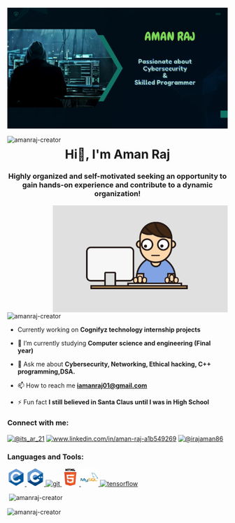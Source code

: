   ![logo](https://github.com/amanraj-creator/amanraj-creator/blob/main/canva.jpg.png)
   <p><img align="left" src="https://github-readme-stats.vercel.app/api/top-langs?username=amanraj-creator&show_icons=true&locale=en&layout=compact" alt="amanraj-creator" /></p><h1 align="center">Hi👋, I'm Aman Raj</h1>
<h3 align="center">Highly organized and self-motivated seeking an opportunity to gain hands-on experience and contribute to a dynamic organization!</h3>

<img align="right" alt="coding" width="400" src="https://raw.githubusercontent.com/akndmr/akndmr/main/coding.gif">

<p align="left"> <img src="https://komarev.com/ghpvc/?username=amanraj-creator&label=Profile%20views&color=0e75b6&style=flat" alt="amanraj-creator" /> </p>

- Currently working on **Cognifyz technology internship projects**

- 🌱 I’m currently studying **Computer science and engineering (Final year)**

- 💬 Ask me about **Cybersecurity, Networking, Ethical hacking, C++ programming,DSA.**

- 📫 How to reach me **iamanraj01@gmail.com**

- ⚡ Fun fact **I still believed in Santa Claus until I was in High School**

<h3 align="left">Connect with me:</h3>
<p align="left">
<a href="https://twitter.com/@its_ar_21" target="blank"><img align="center" src="https://raw.githubusercontent.com/rahuldkjain/github-profile-readme-generator/master/src/images/icons/Social/twitter.svg" alt="@its_ar_21" height="30" width="40" /></a>
<a href="https://linkedin.com/in/www.linkedin.com/in/aman-raj-a1b549269" target="blank"><img align="center" src="https://raw.githubusercontent.com/rahuldkjain/github-profile-readme-generator/master/src/images/icons/Social/linked-in-alt.svg" alt="www.linkedin.com/in/aman-raj-a1b549269" height="30" width="40" /></a>
<a href="https://www.hackerrank.com/@irajaman86" target="blank"><img align="center" src="https://raw.githubusercontent.com/rahuldkjain/github-profile-readme-generator/master/src/images/icons/Social/hackerrank.svg" alt="@irajaman86" height="30" width="40" /></a>
</p>

<h3 align="left">Languages and Tools:</h3>
<p align="left"> <a href="https://www.cprogramming.com/" target="_blank" rel="noreferrer"> <img src="https://raw.githubusercontent.com/devicons/devicon/master/icons/c/c-original.svg" alt="c" width="40" height="40"/> </a> <a href="https://www.w3schools.com/cpp/" target="_blank" rel="noreferrer"> <img src="https://raw.githubusercontent.com/devicons/devicon/master/icons/cplusplus/cplusplus-original.svg" alt="cplusplus" width="40" height="40"/> </a> <a href="https://git-scm.com/" target="_blank" rel="noreferrer"> <img src="https://www.vectorlogo.zone/logos/git-scm/git-scm-icon.svg" alt="git" width="40" height="40"/> </a> <a href="https://www.w3.org/html/" target="_blank" rel="noreferrer"> <img src="https://raw.githubusercontent.com/devicons/devicon/master/icons/html5/html5-original-wordmark.svg" alt="html5" width="40" height="40"/> </a> <a href="https://www.mysql.com/" target="_blank" rel="noreferrer"> <img src="https://raw.githubusercontent.com/devicons/devicon/master/icons/mysql/mysql-original-wordmark.svg" alt="mysql" width="40" height="40"/> </a> <a href="https://www.tensorflow.org" target="_blank" rel="noreferrer"> <img src="https://www.vectorlogo.zone/logos/tensorflow/tensorflow-icon.svg" alt="tensorflow" width="40" height="40"/> </a> </p>


<p>&nbsp;<img align="center" src="https://github-readme-stats.vercel.app/api?username=amanraj-creator&show_icons=true&locale=en" alt="amanraj-creator" /></p>

<p><img align="center" src="https://github-readme-streak-stats.herokuapp.com/?user=amanraj-creator&" alt="amanraj-creator" /></p>
